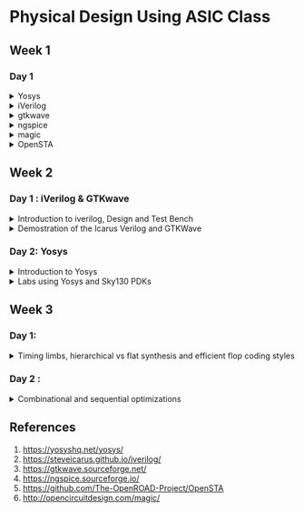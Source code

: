 # Physical Design Using ASIC Class

## Week 1
### Day 1


<details>
 <summary> Yosys </summary>
    Commands to install Yosys on Linux.
	
```

$ git clone https://github.com/YosysHQ/yosys.git
$ cd yosys-master 
$ sudo apt install make (If make is not installed please install it) 
$ sudo apt-get install build-essential clang bison flex \
    libreadline-dev gawk tcl-dev libffi-dev git \
    graphviz xdot pkg-config python3 libboost-system-dev \
    libboost-python-dev libboost-filesystem-dev zlib1g-dev
$ make config-gcc
$ make 
$ sudo make install

```
Below is the screenshot showing sucessful Launch:
![yosys1](./softwares/yosys.png)

</details>	


<details>
 <summary> iVerilog </summary>
    Commans to install iVerilog
    
	
```

sudo apt-get install iverilog.

```

Below is the screenshot showing sucessful Launch:
![iVerilog](./softwares/iVerilog.png)
</details>
 <details>
 <summary> gtkwave </summary>


 I installed gtkwave using the following command:
  ```bash
sudo apt-get install gtkwave
 ```

Below is the screenshot showing sucessful Launch:
![Gtkwave](./softwares/Gtkwave.png)

</details>

 <details>
 <summary> ngspice </summary>


 I downloaded the tarball from https://sourceforge.net/projects/ngspice/files/ to a local directory and unpacked it using the following commands:
 ```bash
tar -zxvf ngspice-37.tar.gz
cd ngspice-37
mkdir release
cd release
../configure  --with-x --with-readline=yes --disable-debug
make
sudo make install
 ```
Below is the screenshot showing sucessful Launch:

![ngspice](./softwares/ngSPICE.png)

</details>

 <details>
 <summary> magic </summary>


 I installed magic using the following commands:
  ```bash
sudo apt-get install m4
sudo apt-get install tcsh
sudo apt-get install csh
sudo apt-get install libx11-dev
sudo apt-get install tcl-dev tk-dev
sudo apt-get install libcairo2-dev
sudo apt-get install mesa-common-dev libglu1-mesa-dev
sudo apt-get install libncurses-dev
 ```
 Below is the screenshot showing sucessful Launch:

![magic](https://github.com/ShubhamGitHub528/ASIC/assets/140998623/c3a15599-6a5e-43a8-bb88-f04c4d993b41)

 </details>

  <details>
 <summary> OpenSTA </summary>


 I installed and built OpenSTA (including the needed packages) using the following commands:
 ```bash
sudo apt-get install cmake clang gcctcl swig bison flex
git clone https://github.com/The-OpenROAD-Project/OpenSTA.git
cd OpenSTA
mkdir build
cd build
cmake ..
make
```
Below is the screenshot showing sucessful Launch:

![OpenSTA](https://github.com/ShubhamGitHub528/ASIC/assets/140998623/bfd8d812-4a8a-4afa-8952-42cc15e36e2f)

</details>

## Week 2
### Day 1 : iVerilog & GTKwave
<details>
 <summary> Introduction to iverilog, Design and Test Bench</summary>


#### Simulation

* RTL design is checked for adherence to the spec by simulating the design
* Simulator is the tool used for simulating the design
* iverilog is the tool used for this course


#### Design
* Design is the actual Verilog code or set of Verilog codes which has the intended functionality to meet with the required specifications

#### TestBench
* TestBench is the setup to apply stimulus (test _vectors) to the design to check its functionality
![Screenshot from 2023-08-11 23-07-19](https://github.com/ShubhamGitHub528/ASIC/assets/140998623/3e60167b-7fbe-46b2-9d15-156672e5cce5)


#### How simulator works
* Simulator looks for the changes on the input signals
* Upon change to the input the output is evaluated
* If no change to the input, no change to the output!
* Simulator is looking for change in the values of input!

![Screenshot from 2023-08-11 22-57-07](https://github.com/ShubhamGitHub528/ASIC/assets/140998623/dd5d073b-c2c4-4bb1-b69f-53c56648e6c5)

</details>
<details>
 <summary> Demostration of the Icarus Verilog and GTKWave </summary>

![Screenshot from 2023-08-12 01-57-59](https://github.com/ShubhamGitHub528/ASIC/assets/140998623/94cbeb1b-d879-492a-9b24-be2ea81b7f9b)
</details>

</details>

### Day 2: Yosys
<details>
 <summary> Introduction to Yosys </summary>

	
Yosys is an open-source software framework for Verilog RTL (Register Transfer Level) synthesis. It's commonly used in digital design and electronic engineering to convert high-level hardware descriptions written in Verilog into optimized gate-level representations that can be used for ASIC (Application-Specific Integrated Circuit) or FPGA (Field-Programmable Gate Array) implementations. Yosys provides a range of synthesis tools and optimization techniques to generate efficient and compact hardware designs. It's widely used in the hardware design community and is known for its flexibility, extensibility, and ability to handle complex designs.
</details>
 <details>
 <summary> Labs using Yosys and Sky130 PDKs </summary>
	 
To invoke yosys Type ```yosys```.
![Screenshot from 2023-08-12 00-40-27](https://github.com/ShubhamGitHub528/ASIC/assets/140998623/5f73071f-e10b-4694-9bbd-c1d859912455)

*Note: We should be in the directory in which we have cloned the github link.
![Screenshot from 2023-08-12 00-40-04](https://github.com/ShubhamGitHub528/ASIC/assets/140998623/d0c2d7bd-3949-45ee-8c59-7ea41ca7a181)


All libraries will be in ```myLib```

**Step-1:** Read the Library 
```
read_liberty -lib ../PATH
```
***Step-2:** Read Design
```
read_verilog FILE NAME
![Screenshot from 2023-08-12 00-41-41](https://github.com/ShubhamGitHub528/ASIC/assets/140998623/4da8bc2f-f1ff-4ccf-b0a1-42185984bd53)

```
***Step-3:** Synthesis 
```
synth -top FILE NAME
```
**Step-4:** Genetare Netlist 

abc is command to convert RTL file to gate. And to what gate is need to specify is Written in the Path. 
```
abc -liberty ../PATH
```
Report Generated
![Screenshot from 2023-08-12 00-42-02](https://github.com/ShubhamGitHub528/ASIC/assets/140998623/794992ae-0ea1-438c-b70f-7221e702bfe4)

To see logic realised
```
show
```
![Screenshot from 2023-08-12 00-55-53](https://github.com/ShubhamGitHub528/ASIC/assets/140998623/5b0e096b-4f0b-47f1-8882-d2f4399c3ae9)

**Step-5:** To write Netlist 
```
write_verilog FILE NAME
```
![Screenshot from 2023-08-12 01-18-05](https://github.com/ShubhamGitHub528/ASIC/assets/140998623/e180b3e8-7319-4307-8281-71505772bbab)

</details>

## Week 3
### Day 1: 
 <details>
 <summary> Timing limbs, hierarchical vs flat synthesis and efficient flop coding styles </summary>
 <details>
 <summary> Introduction to .lib File </summary>

![Screenshot from 2023-08-12 11-47-53](https://github.com/ShubhamGitHub528/ASIC/assets/140998623/c10f441c-52d4-4dd7-8f4b-6ff4fbacf5a0)
** PVT parameters **
![WhatsApp Image 2023-08-12 at 8 34 36 PM](https://github.com/ShubhamGitHub528/ASIC/assets/140998623/4475ef7d-54e0-4ca0-af78-4dceaa97ff3e)

Different versions of the same logic gate
![Screenshot from 2023-08-12 12-53-57](https://github.com/ShubhamGitHub528/ASIC/assets/140998623/132be748-8774-4ac2-a979-9b14e0151e16)

Multiple Modules
![Screenshot from 2023-08-12 14-00-16](https://github.com/ShubhamGitHub528/ASIC/assets/140998623/c9ae3b7a-b781-45cd-b3c5-c22b5384685c)

![Screenshot from 2023-08-12 14-19-45](https://github.com/ShubhamGitHub528/ASIC/assets/140998623/64e65436-3374-45db-8622-2ebd0f1062e7)
![Screenshot from 2023-08-12 14-22-13](https://github.com/ShubhamGitHub528/ASIC/assets/140998623/eba3c825-a546-4a39-ad4c-ad31cdbc86ba)


</details>
<details>
 <summary> Various Flop Coding Styles </summary>
	
![WhatsApp Image 2023-08-12 at 8 34 36 PM (1)](https://github.com/ShubhamGitHub528/ASIC/assets/140998623/d5fea351-8b63-4691-8017-4b3873630a8d)
</details>
<details>
 <summary> Why Flops? </summary>

![WhatsApp Image 2023-08-12 at 8 34 37 PM](https://github.com/ShubhamGitHub528/ASIC/assets/140998623/ef6f5cb4-a9c7-4228-8c4a-519bc28b3ed8)
</details>

<details>
 <summary> Asynchronous  </summary>
	
![WhatsApp Image 2023-08-12 at 8 34 37 PM (1)](https://github.com/ShubhamGitHub528/ASIC/assets/140998623/8029b4a5-e75d-447e-b583-e3baaff4def0)
![Screenshot from 2023-08-12 18-29-17](https://github.com/ShubhamGitHub528/ASIC/assets/140998623/5903e52f-3fe8-4e24-af77-eefadf698c66)
</details>
<details>
 <summary> Synchronous </summary>
	
![WhatsApp Image 2023-08-12 at 8 34 38 PM](https://github.com/ShubhamGitHub528/ASIC/assets/140998623/2aece9d0-763f-43d1-b8db-16b58eb14d8c)
![Screenshot from 2023-08-12 18-39-30](https://github.com/ShubhamGitHub528/ASIC/assets/140998623/e6d1db4f-81b3-4c05-a672-1bfd46c63377)

<details>
 <summary> Synthesis </summary>

![WhatsApp Image 2023-08-12 at 8 34 38 PM (1)](https://github.com/ShubhamGitHub528/ASIC/assets/140998623/6d1fa204-4604-459d-9f5a-18a73102fe70)
![Screenshot from 2023-08-12 19-37-35](https://github.com/ShubhamGitHub528/ASIC/assets/140998623/5ade8840-ea39-4dd5-b323-7a50ccb7674a)
</details>
</details>

<details>
 <summary> Synchronous & Asynchronous Reset </summary>
	
![WhatsApp Image 2023-08-12 at 8 34 39 PM](https://github.com/ShubhamGitHub528/ASIC/assets/140998623/d7bdb2af-5ecf-49aa-9493-9321d018650d)

</details>

<details>
 <summary> Optimization </summary>

![WhatsApp Image 2023-08-12 at 8 34 39 PM (1)](https://github.com/ShubhamGitHub528/ASIC/assets/140998623/b05c4af9-a5e3-4b98-bb1d-2240eaa026f5)
![Screenshot from 2023-08-12 20-03-12](https://github.com/ShubhamGitHub528/ASIC/assets/140998623/9b19d7f9-bfb9-4e62-ad36-88bcac8db02f)

![WhatsApp Image 2023-08-12 at 8 34 40 PM (1)](https://github.com/ShubhamGitHub528/ASIC/assets/140998623/199cc57c-bfb6-46b0-96be-1b2e37a1e134)

</details>
</details>

### Day 2 :
 <details>
 <summary> Combinational and sequential optimizations </summary>




</details>




## References
1. https://yosyshq.net/yosys/
2. https://steveicarus.github.io/iverilog/
3. https://gtkwave.sourceforge.net/
4. https://ngspice.sourceforge.io/
5. https://github.com/The-OpenROAD-Project/OpenSTA
6. http://opencircuitdesign.com/magic/











